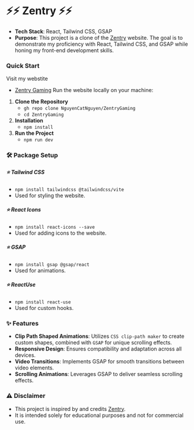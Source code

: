 # ⚡️⚡️ Zentry ⚡️⚡️
- **Tech Stack**: React, Tailwind CSS, GSAP
- **Purpose**: This project is a clone of the [Zentry](https://zentry.com) website. The goal is to demonstrate my proficiency with React, Tailwind CSS, and GSAP while honing my front-end development skills.

### Quick Start
Visit my webstite
- [Zentry Gaming](https://nguyencatnguyen.github.io/ZentryGaming/)
Run the website locally on your machine:
1. **Clone the Repository**
   - `gh repo clone NguyenCatNguyen/ZentryGaming`
   - `cd ZentryGaming`
2. **Installation**
   - `npm install`
3. **Run the Project**
   - `npm run dev`

### 🛠️ Package Setup
##### ⭐️ Tailwind CSS
- `npm install tailwindcss @tailwindcss/vite`
- Used for styling the website.
##### ⭐️ React Icons
- `npm install react-icons --save`
- Used for adding icons to the website.
##### ⭐️ GSAP
- `npm install gsap @gsap/react`
- Used for animations.
##### ⭐️ ReactUse
- `npm install react-use`
- Used for custom hooks.

### ✨ Features
- **Clip Path Shaped Animations**: Utilizes `CSS clip-path maker` to create custom shapes, combined with `GSAP` for unique scrolling effects.
- **Responsive Design**: Ensures compatibility and adaptation across all devices.
- **Video Transitions**: Implements GSAP for smooth transitions between video elements.
- **Scrolling Animations**: Leverages GSAP to deliver seamless scrolling effects.

### ⚠️ Disclaimer
- This project is inspired by and credits [Zentry](https://zentry.com).
- It is intended solely for educational purposes and not for commercial use.